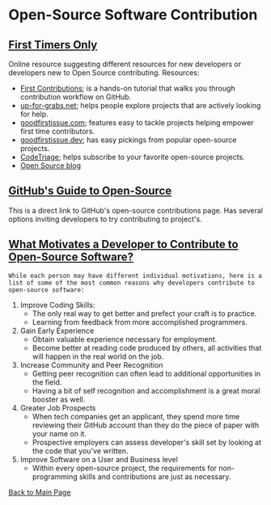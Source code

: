 # Open-Source Software Contribution
## [First Timers Only](https://www.firsttimersonly.com/)
Online resource suggesting different resources for new developers or developers new to Open Source contributing.  Resources:

- [First Contributions](https://github.com/multunus/first-contributions); is a hands-on tutorial that walks you through contribution workflow on GitHub. 
- [up-for-grabs.net](https://up-for-grabs.net/); helps people explore projects that are actively looking for help.
- [goodfirstissue.com](https://goodfirstissues.com/); features easy to tackle projects helping empower first time contributors.
- [goodfirstissue.dev](https://goodfirstissue.dev/); has easy pickings from popular open-source projects.
- [CodeTriage](https://www.codetriage.com/); helps subscribe to your favorite open-source projects.
- [Open Source blog](https://www.hanselman.com/blog/GetInvolvedInOpenSourceTodayHowToContributeAPatchToAGitHubHostedOpenSourceProjectLikeCode52.aspx)

## [GitHub's Guide to Open-Source](https://github.com/open-source)
This is a direct link to GitHub's open-source contributions page.  Has several options inviting developers to try contributing to project's.

## [What Motivates a Developer to Contribute to Open-Source Software?](https://clearcode.cc/blog/why-developers-contribute-open-source-software/)
`While each person may have different individual motivations, here is a list of some of the most common reasons why developers contribute to open-source software:`
1. Improve Coding Skills:
   * The only real way to get better and prefect your craft is to practice.
   * Learning from feedback from more accomplished programmers.
2. Gain Early Experience
   * Obtain valuable experience necessary for employment.
   * Become better at reading code produced by others, all activities that will happen in the real world on the job.
3. Increase Community and Peer Recognition
   * Getting peer recognition can often lead to additional opportunities in the field.
   * Having a bit of self recognition and accomplishment is a great moral booster as well.
4. Greater Job Prospects
   * When tech companies get an applicant, they spend more time reviewing their GitHub account than they do the piece of paper with your name on it.
   * Prospective employers can assess developer's skill set by looking at the code that you've written.
5. Improve Software on a User and Business level
   * Within every open-source project, the requirements for non-programming skills and contributions are just as necessary.



[Back to Main Page](../README.md)